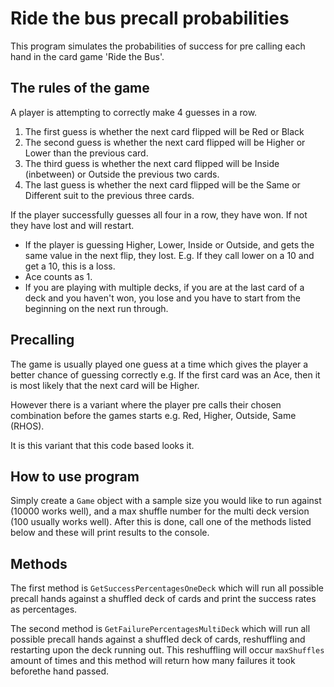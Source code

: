 # Ride the bus precall probabilities

This program simulates the probabilities of success for pre calling each hand in the card game 'Ride the Bus'.

## The rules of the game
A player is attempting to correctly make 4 guesses in a row. 

<ol>
<li> The first guess is whether the next card flipped will be Red or Black </li>
<li> The second guess is whether the next card flipped will be Higher or Lower than the previous card.</li>
<li> The third guess is whether the next card flipped will be Inside (inbetween) or Outside the previous two cards.</li>
<li> The last guess is whether the next card flipped will be the Same or Different suit to the previous three cards.</li>
</ol>

If the player successfully guesses all four in a row, they have won. If not they have lost and will restart.

- If the player is guessing Higher, Lower, Inside or Outside, and gets the same value in the next flip, they lost. E.g. If they call lower on a 10 and get a 10, this is a loss.
- Ace counts as 1.
- If you are playing with multiple decks, if you are at the last card of a deck and you haven't won, you lose and you have to start from the beginning on the next run through.

## Precalling
The game is usually played one guess at a time which gives the player a better chance of guessing correctly e.g. If the first card was an Ace,
then it is most likely that the next card will be Higher.

However there is a variant where the player pre calls their chosen combination before the games starts e.g. Red, Higher, Outside, Same (RHOS).

It is this variant that this code based looks it.

## How to use program
Simply create a `Game` object with a sample size you would like to run against (10000 works well), and a max shuffle number for the multi deck version (100 usually works well).
After this is done, call one of the methods listed below and these will print results to the console.

## Methods
The first method is `GetSuccessPercentagesOneDeck` which will run all possible precall hands against a shuffled deck of cards and print the success rates as percentages.

The second method is `GetFailurePercentagesMultiDeck` which will run all possible precall hands against a shuffled deck of cards, reshuffling and restarting upon the deck running out. This reshuffling will occur `maxShuffles` 
amount of times and this method will return how many failures it took beforethe hand passed. 
